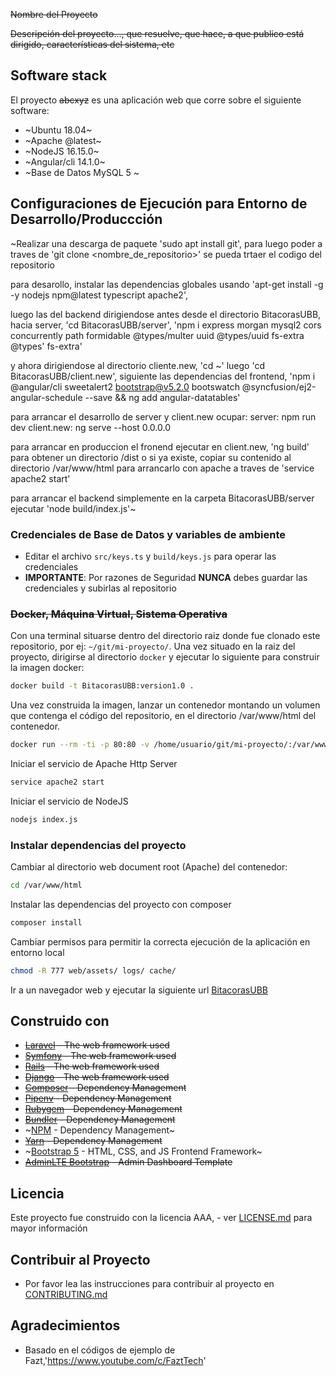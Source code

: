 ~~Nombre del Proyecto~~

~~Descripción del proyecto..., que resuelve, que hace, a que publico está dirigido, características del sistema, etc~~

## Software stack
El proyecto ~~abcxyz~~ es una aplicación web que corre sobre el siguiente software:

- ~Ubuntu 18.04~
- ~Apache @latest~
- ~NodeJS 16.15.0~
- ~Angular/cli 14.1.0~
- ~Base de Datos MySQL 5 ~

## Configuraciones de Ejecución para Entorno de Desarrollo/Produccción

~Realizar una descarga de paquete 'sudo apt install git', para luego poder a traves de 
'git clone <nombre_de_repositorio>' se pueda trtaer el codigo del repositorio

para desarollo, instalar las dependencias globales usando 
'apt-get install -g -y nodejs npm@latest typescript apache2', 

luego las del backend dirigiendose antes desde el directorio BitacorasUBB, hacia server,
'cd BitacorasUBB/server', 
'npm i express morgan mysql2 cors concurrently path formidable @types/multer uuid @types/uuid 
fs-extra @types' fs-extra' 

y ahora dirigiendose al directorio cliente.new,
'cd ~' luego 'cd BitacorasUBB/client.new', siguiente las dependencias del frontend,
'npm i @angular/cli sweetalert2 bootstrap@v5.2.0 bootswatch @syncfusion/ej2-angular-schedule --save && ng add angular-datatables'

para arrancar el desarrollo de server y client.new ocupar:
server: npm run dev
client.new: ng serve --host 0.0.0.0

para arrancar en produccion el fronend ejecutar en client.new, 'ng build' para obtener un directorio /dist o si ya existe, copiar su contenido al directorio /var/www/html para arrancarlo con apache a traves de 
'service apache2 start'

para arrancar el backend simplemente en la carpeta BitacorasUBB/server ejecutar 'node build/index.js'~

### Credenciales de Base de Datos y variables de ambiente
- Editar el archivo `src/keys.ts` y `build/keys.js` para operar las credenciales
- **IMPORTANTE**: Por razones de Seguridad **NUNCA** debes guardar las credenciales y subirlas al repositorio


### ~~Docker, Máquina Virtual, Sistema Operativa~~
Con una terminal situarse dentro del directorio raiz donde fue clonado este repositorio, por ej: `~/git/mi-proyecto/`.
Una vez situado en la raiz del proyecto, dirigirse al directorio `docker` y ejecutar lo siguiente para construir la imagen docker:

```bash
docker build -t BitacorasUBB:version1.0 .

```

Una vez construida la imagen, lanzar un contenedor montando un volumen que contenga el código del repositorio, en el directorio /var/www/html del contenedor.

```bash
docker run --rm -ti -p 80:80 -v /home/usuario/git/mi-proyecto/:/var/www/html mi-proyecto:version1.0 bash
```


Iniciar el servicio de Apache Http Server

```bash
service apache2 start
```

Iniciar el servicio de NodeJS

```bash
nodejs index.js
```


### Instalar dependencias del proyecto

Cambiar al directorio web document root (Apache) del contenedor:
```bash
cd /var/www/html
```

Instalar las dependencias del proyecto con composer
```bash
composer install
```

Cambiar permisos para permitir la correcta ejecución de la aplicación en entorno local
```bash
chmod -R 777 web/assets/ logs/ cache/
```

Ir a un navegador web y ejecutar la siguiente url [BitacorasUBB](http://localhost/bitacoras)

## Construido con

- ~~[Laravel](https://laravel.com/) - The web framework used~~
- ~~[Symfony](https://symfony.com/) - The web framework used~~
- ~~[Rails](https://rubyonrails.org/) - The web framework used~~
- ~~[Django](https://www.djangoproject.com/) - The web framework used~~
- ~~[Composer](https://getcomposer.org/) - Dependency Management~~
- ~~[Pipenv](https://pipenv.pypa.io/en/latest/) - Dependency Management~~
- ~~[Rubygem](https://rubygems.org/) - Dependency Management~~
- ~~[Bundler](https://bundler.io/) - Dependency Management~~
- ~[NPM](https://www.npmjs.com/) - Dependency Management~
- ~~[Yarn](https://yarnpkg.com/) - Dependency Management~~
- ~[Bootstrap 5](https://getbootstrap.com/) - HTML, CSS, and JS Frontend Framework~
- ~~[AdminLTE Bootstrap](https://adminlte.io/) - Admin Dashboard Template~~


## Licencia

Este proyecto fue construido con la licencia AAA, - ver [LICENSE.md](LICENSE.md) para mayor información


## Contribuir al Proyecto

- Por favor lea las instrucciones para contribuir al proyecto en [CONTRIBUTING.md](CONTRIBUTING.md)

## Agradecimientos

- Basado en el códigos de ejemplo de Fazt,'https://www.youtube.com/c/FaztTech'